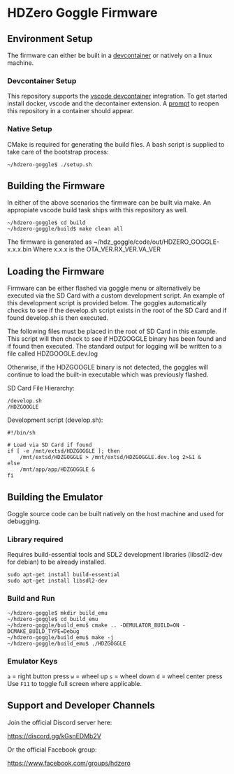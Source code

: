 # HDZero Goggle Firmware

## Environment Setup

The firmware can either be built in a [devcontainer](https://containers.dev/) or natively on a linux machine.

### Devcontainer Setup

This repository supports the [vscode devcontainer](https://code.visualstudio.com/docs/devcontainers/containers) integration.
To get started install docker, vscode and the decontainer extension.
A [prompt](https://code.visualstudio.com/docs/devcontainers/create-dev-container#_add-configuration-files-to-a-repository) to reopen this repository in a container should appear.

### Native Setup

CMake is required for generating the build files.
A bash script is supplied to take care of the bootstrap process:

```
~/hdzero-goggle$ ./setup.sh
```

## Building the Firmware

In either of the above scenarios the firmware can be built via make.
An appropiate vscode build task ships with this repository as well.

```
~/hdzero-goggle$ cd build
~/hdzero-goggle/build$ make clean all
```

The firmware is generated as ~/hdz_goggle/code/out/HDZERO_GOGGLE-x.x.x.bin
Where x.x.x is the OTA_VER.RX_VER.VA_VER

## Loading the Firmware

Firmware can be either flashed via goggle menu or alternatively be executed via the SD Card with a custom development script.  An example of this development script is provided below.  The goggles automatically checks to see if the develop.sh script exists in the root of the SD Card and if found develop.sh is then executed.

The following files must be placed in the root of SD Card in this example. This script will then check to see if HDZGOGGLE binary has been found and if found then executed. The standard output for logging will be written to a file called HDZGOOGLE.dev.log

Otherwise, if the HDZGOOGLE binary is not detected, the goggles will continue to load the built-in executable which was previously flashed.

SD Card File Hierarchy:

```
/develop.sh
/HDZGOOGLE
```

Development script (develop.sh):

```
#!/bin/sh

# Load via SD Card if found
if [ -e /mnt/extsd/HDZGOGGLE ]; then
	/mnt/extsd/HDZGOGGLE > /mnt/extsd/HDZGOGGLE.dev.log 2>&1 &
else
	/mnt/app/app/HDZGOGGLE &
fi
```

## Building the Emulator

Goggle source code can be built natively on the host machine and used for debugging.

### Library required

Requires build-essential tools and SDL2 development libraries (libsdl2-dev for debian) to be already installed.

```
sudo apt-get install build-essential
sudo apt-get install libsdl2-dev
```

### Build and Run

```
~/hdzero-goggle$ mkdir build_emu
~/hdzero-goggle$ cd build_emu
~/hdzero-goggle/build_emu$ cmake .. -DEMULATOR_BUILD=ON -DCMAKE_BUILD_TYPE=Debug
~/hdzero-goggle/build_emu$ make -j
~/hdzero-goggle/build_emu$ ./HDZGOGGLE
```

### Emulator Keys

`a` = right button press
`w` = wheel up
`s` = wheel down
`d` = wheel center press
Use `F11` to toggle full screen where applicable.

## Support and Developer Channels

Join the official Discord server here:

https://discord.gg/kGsnEDMb2V

Or the official Facebook group:

https://www.facebook.com/groups/hdzero

